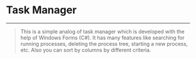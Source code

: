 # Task Manager
***
> This is a simple analog of task manager which is developed with the help of Windows Forms (C#).
> It has many features like searching for running processes, deleting the process tree, starting a new process, etc.
> Also you can sort by columns by different criteria.
